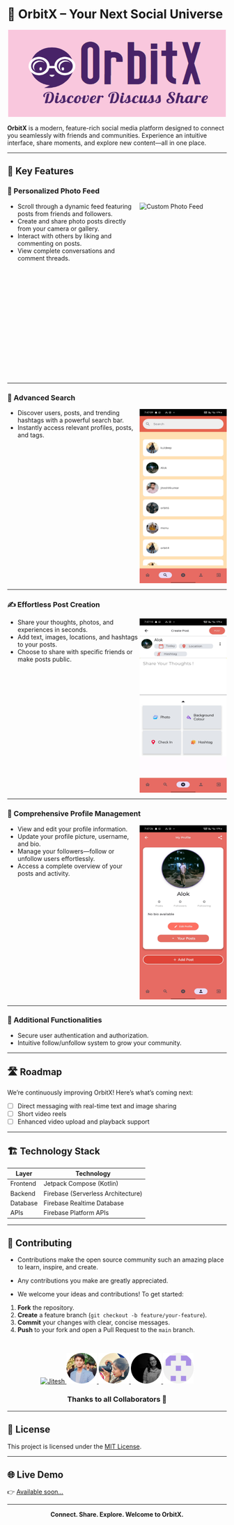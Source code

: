 # 🚀 OrbitX – Your Next Social Universe

<p align="center">
  <img alt="OrbitX Logo" height="200" width="500" src="https://github.com/alokrajcse/OrbitX/blob/master/SCREENSHOTS_ORBITX/logo4.png">
</p>

**OrbitX** is a modern, feature-rich social media platform designed to connect you seamlessly with friends and communities. Experience an intuitive interface, share moments, and explore new content—all in one place.

---

## 🌟 Key Features

### 📰 Personalized Photo Feed

<img align="right" alt="Custom Photo Feed" height="400" width="200" src="https://github.com/user-attachments/assets/83ecd5f9-ac82-4487-9149-9cdbe3d38734">

- Scroll through a dynamic feed featuring posts from friends and followers.
- Create and share photo posts directly from your camera or gallery.
- Interact with others by liking and commenting on posts.
- View complete conversations and comment threads.

<br clear="right"/>

---

### 🔎 Advanced Search

<img align="right" alt="Search" height="400" width="200" src="https://raw.githubusercontent.com/alokrajcse/OrbitX/master/SCREENSHOTS_ORBITX/Screenshot_2024-08-26-19-47-09-71_45ec60135c0ce08e1256c567a8da3d2e.jpg">

- Discover users, posts, and trending hashtags with a powerful search bar.
- Instantly access relevant profiles, posts, and tags.

<br clear="right"/>

---

### ✍️ Effortless Post Creation

<img align="right" alt="Create Post Screen" height="400" width="200" src="https://raw.githubusercontent.com/alokrajcse/OrbitX/master/SCREENSHOTS_ORBITX/Screenshot_2024-08-26-19-47-13-49_45ec60135c0ce08e1256c567a8da3d2e.jpg">

- Share your thoughts, photos, and experiences in seconds.
- Add text, images, locations, and hashtags to your posts.
- Choose to share with specific friends or make posts public.

<br clear="right"/>

---

### 👤 Comprehensive Profile Management

<img align="right" alt="Profile Section" height="400" width="200" src="https://raw.githubusercontent.com/alokrajcse/OrbitX/master/SCREENSHOTS_ORBITX/Screenshot_2024-08-26-19-47-26-58_45ec60135c0ce08e1256c567a8da3d2e.jpg">

- View and edit your profile information.
- Update your profile picture, username, and bio.
- Manage your followers—follow or unfollow users effortlessly.
- Access a complete overview of your posts and activity.

<br clear="right"/>

---

### 📱 Additional Functionalities

- Secure user authentication and authorization.
- Intuitive follow/unfollow system to grow your community.

---

## 🛣️ Roadmap

We’re continuously improving OrbitX! Here’s what’s coming next:

- [ ] Direct messaging with real-time text and image sharing
- [ ] Short video reels
- [ ] Enhanced video upload and playback support

---

## 🏗️ Technology Stack

| Layer       | Technology                       |
|-------------|----------------------------------|
| Frontend    | Jetpack Compose (Kotlin)         |
| Backend     | Firebase (Serverless Architecture)|
| Database    | Firebase Realtime Database       |
| APIs        | Firebase Platform APIs           |

---

## 🤝 Contributing

- Contributions make the open source community such an amazing place to learn, inspire, and create.
- Any contributions you make are greatly appreciated.

- We welcome your ideas and contributions! To get started:

1. **Fork** the repository.
2. **Create** a feature branch (`git checkout -b feature/your-feature`).
3. **Commit** your changes with clear, concise messages.
4. **Push** to your fork and open a Pull Request to the `main` branch.



<br/>

<p align="center">
  <a href="https://github.com/Jitesh8260">
    <img src="https://github.com/subham-behera/e-Pariksha/blob/main/assets/Jitesh8260.png" width="70px" alt="Jitesh" />
  </a>
  <a href="https://github.com/alokrajcse">
    <img src="https://github.com/alokrajcse/OrbitX/blob/master/SCREENSHOTS_ORBITX/alok.png" width="70px" alt="Subham" />
  </a>
  <a href="https://github.com/khusipandey">
    <img src="https://github.com/alokrajcse/OrbitX/blob/master/SCREENSHOTS_ORBITX/khusi.jpg" width="70px" alt="Subham" />
  </a>
  <a href="https://github.com/Laurina23">
    <img src="https://github.com/alokrajcse/OrbitX/blob/master/SCREENSHOTS_ORBITX/laurina.jpg" width="70px" alt="Subham" />
  </a>
  <a href="https://github.com/karan23831">
    <img src="https://github.com/alokrajcse/OrbitX/blob/master/SCREENSHOTS_ORBITX/karan.png" width="70px" alt="Subham" />
  </a>
</p>

<h3 align="center">Thanks to all Collaborators 💪</h3>

---

## 📄 License

This project is licensed under the [MIT License](LICENSE).

---

## 🌐 Live Demo

👉 [Available soon...](https://your-deployed-link.com) 

---


<p align="center">
  <b>Connect. Share. Explore. Welcome to OrbitX.</b>
</p>
